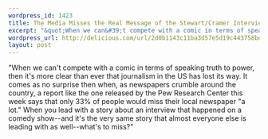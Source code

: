 ```yaml
--- 
wordpress_id: 1423
title: The Media Misses the Real Message of the Stewart/Cramer Interview
excerpt: "&quot;When we can&#39;t compete with a comic in terms of speaking truth to power, then it&#39;s more clear than ever that journalism in the US has lost its way. It comes as no surprise then when, as newspapers crumble around the country, a report like the one released by the Pew Research Center this week says that only 33% of people would miss their local newspaper &quot;a lot.&quot; When you lead with a story about an interview that happened on a comedy show--and it&#39;s the very same story that almost everyone else is leading with as well--what&#39;s to miss?&quot;"
wordpress_url: http://delicious.com/url/2d0b1143c11ba3d57e5d19c443758bd9#jeremy6d
layout: post
---
```

&quot;When we can't compete with a comic in terms of speaking truth to power, then it's more clear than ever that journalism in the US has lost its way. It comes as no surprise then when, as newspapers crumble around the country, a report like the one released by the Pew Research Center this week says that only 33% of people would miss their local newspaper &quot;a lot.&quot; When you lead with a story about an interview that happened on a comedy show--and it's the very same story that almost everyone else is leading with as well--what's to miss?&quot;

